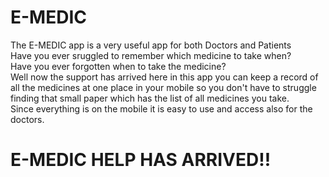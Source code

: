 # E-MEDIC
The E-MEDIC app is a very useful app for both Doctors and Patients<br>
Have you ever sruggled to remember which medicine to take when?
<br>Have you ever forgotten when to take the medicine?
<br>Well now the support has arrived here in this app you can keep a record of all the medicines at one place in your mobile so you don't have to struggle finding that small paper which has the list of all medicines you take.
<br>Since everything is on the mobile it is easy to use and access also for the doctors.
# E-MEDIC HELP HAS ARRIVED!!
